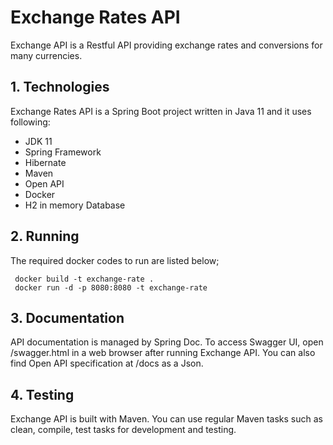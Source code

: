 # Exchange Rates API

Exchange API is a Restful API providing exchange rates and conversions for many currencies.


## 1. Technologies

Exchange Rates API is a Spring Boot project written in Java 11 and it uses following:

- JDK 11
- Spring Framework
- Hibernate
- Maven
- Open API
- Docker
- H2 in memory Database


## 2. Running

The required docker codes to run are listed below;

	 docker build -t exchange-rate . 
     docker run -d -p 8080:8080 -t exchange-rate


## 3. Documentation

API documentation is managed by Spring Doc. To access Swagger UI, open /swagger.html in a web browser after running Exchange API. You can also find Open API specification at /docs as a Json.

## 4. Testing

Exchange API is built with Maven. You can use regular Maven tasks such as clean, compile, test tasks for development and testing.